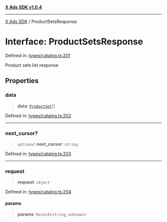 [**X Ads SDK v1.0.4**](../README.md)

***

[X Ads SDK](../globals.md) / ProductSetsResponse

# Interface: ProductSetsResponse

Defined in: [types/catalog.ts:201](https://github.com/kage1020/x-ads-sdk/blob/main/src/types/catalog.ts#L201)

Product sets list response

## Properties

### data

> **data**: [`ProductSet`](ProductSet.md)[]

Defined in: [types/catalog.ts:202](https://github.com/kage1020/x-ads-sdk/blob/main/src/types/catalog.ts#L202)

***

### next\_cursor?

> `optional` **next\_cursor**: `string`

Defined in: [types/catalog.ts:203](https://github.com/kage1020/x-ads-sdk/blob/main/src/types/catalog.ts#L203)

***

### request

> **request**: `object`

Defined in: [types/catalog.ts:204](https://github.com/kage1020/x-ads-sdk/blob/main/src/types/catalog.ts#L204)

#### params

> **params**: `Record`\<`string`, `unknown`\>
